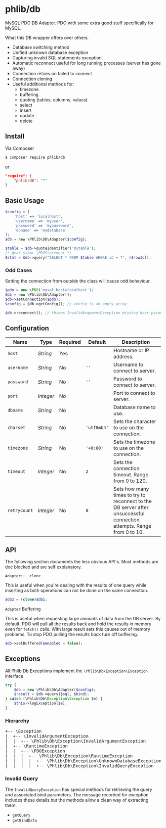 # phlib/db

MySQL PDO DB Adapter. PDO with some extra good stuff specifically for MySQL.

What this DB wrapper offers over others.
* Database switching method
* Unified unknown database exception
* Capturing invalid SQL statements exception
* Automatic reconnect useful for long running processes (server has gone away)
* Connection retries on failed to connect
* Connection cloning
* Useful additional methods for:
  * timezone
  * buffering
  * quoting (tables, columns, values)
  * select
  * insert
  * update
  * delete

## Install

Via Composer

``` bash
$ composer require phlib/db
```
or
``` JSON
"require": {
    "phlib/db": "*"
}
```

## Basic Usage

``` php
$config = [
    'host' => 'localhost',
    'username' => 'myuser',
    'password' => 'mypassword',
    'dbname' => 'mydatabase'
];
$db = new \Phlib\Db\Adapter($config);
```

``` php
$table = $db->quoteIdentifier('mytable');
/* @var $stmt \PDOStatement */
$stmt = $db->query("SELECT * FROM $table WHERE id = ?", [$rowId]);
```

### Odd Cases

Setting the connection from outside the class will cause odd behaviour.

``` php
$pdo = new \PDO('mysql:host=localhost');
$db = new \Phlib\Db\Adapter();
$db->setConnection($pdo);
$config = $db->getConfig(); // config is an empty array

$db->reconnect(); // throws InvalidArgumentException missing host param.
```

## Configuration

|Name|Type|Required|Default|Description|
|----|----|--------|-------|-----------|
|`host`|*String*|Yes| |Hostname or IP address.|
|`username`|*String*|No|`''`|Username to connect to server.|
|`password`|*String*|No|`''`|Password to connect to server.|
|`port`|*Integer*|No| |Port to connect to server.|
|`dbname`|*String*|No| |Database name to use.|
|`charset`|*String*|No|`'utf8mb4'`|Sets the character to use on the connection.|
|`timezone`|*String*|No|`'+0:00'`|Sets the timezone to use on the connection.|
|`timeout`|*Integer*|No|`2`|Sets the connection timeout. Range from 0 to 120.|
|`retryCount`|*Integer*|No|`0`|Sets how many times to try to reconnect to the DB server after unsuccessful connection attempts. Range from 0 to 10.|


## API

The following section documents the less obvious API's. Most methods are doc blocked and are self explanatory.

`Adapter::__clone`

This is useful when you're dealing with the results of one query while inserting as both operations can not be done
on the same connection.

``` php
$db2 = (clone)$db1;
```

`Adapter` Buffering

This is useful when requesting large amounts of data from the DB server. By default, PDO will pull all the results
back and hold the results in memory even for `fetch()` calls. With large result sets this causes out of memory problems.
To stop PDO pulling the results back turn off buffering.

``` php
$db->setBuffered($enabled = false);
```

## Exceptions

All Phlib Db Exceptions implement the ```\Phlib\Db\Exception\Exception``` interface.

``` php
try {
    $db = new \Phlib\Db\Adapter($config);
    $result = $db->query($sql, $bind);
} catch (\Phlib\Db\Exception\Exception $e) {
    $this->logException($e);
}
```

### Hierarchy
<pre>
+-- \Exception
|  +-- \InvalidArgumentException
|  |  +-- \Phlib\Db\Exception\InvalidArgumentException
|  +-- \RuntimeException
|  |  +-- \PDOException
|  |  |  +-- \Phlib\Db\Exception\RuntimeException
|  |  |  |  +-- \Phlib\Db\Exception\UnknownDatabaseException
|  |  |  |  +-- \Phlib\Db\Exception\InvalidQueryException
</pre>

### Invalid Query
The `InvalidQueryException` has special methods for retrieving the query and associated bind parameters. The message 
recorded for exception includes these details but the methods allow a clean way of extracting them.

* `getQuery`
* `getBindData`
